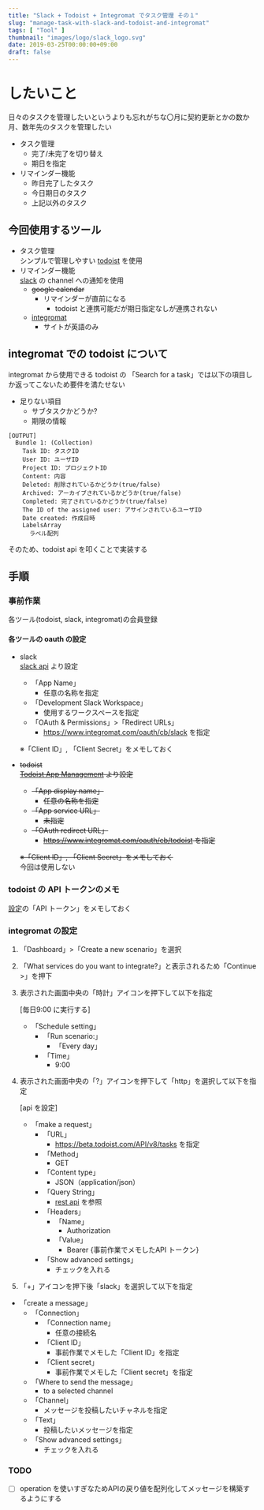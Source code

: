 ```yaml
---
title: "Slack + Todoist + Integromat でタスク管理 その１"
slug: "manage-task-with-slack-and-todoist-and-integromat"
tags: [ "Tool" ]
thumbnail: "images/logo/slack_logo.svg"
date: 2019-03-25T00:00:00+09:00
draft: false
---
```


# したいこと

日々のタスクを管理したいというよりも忘れがちな〇月に契約更新とかの数か月、数年先のタスクを管理したい

* タスク管理
  * 完了/未完了を切り替え
  * 期日を指定
* リマインダー機能
  * 昨日完了したタスク
  * 今日期日のタスク
  * 上記以外のタスク

## 今回使用するツール

* タスク管理  
  シンプルで管理しやすい [todoist](https://todoist.com/?lang=ja) を使用
* リマインダー機能  
  [slack](https://slack.com/intl/ja-jp/lp/three?cvosrc=ppc.google.d_ppc_google_ja_jp_brand-hv&cvo_creative=302825870859&utm_medium=ppc&utm_source=google&utm_campaign=d_ppc_google_ja_jp_brand-hv&utm_term=slack&&cvosrc=ppc.google.slack&cvo_campaign=&cvo_crid=302825870859&Matchtype=e&utm_source=google&utm_medium=ppc&c3api=5523,302825870859,slack&gclid=EAIaIQobChMI9pr_seia4QIV2qmWCh0zXQp4EAAYASAAEgLmtPD_BwE&gclsrc=aw.ds) の channel への通知を使用
    * ~~google calendar~~
        * リマインダーが直前になる
          * todoist と連携可能だが期日指定なしが連携されない
    * [integromat](https://www.integromat.com/en/)
        * サイトが英語のみ

## integromat での todoist について

integromat から使用できる todoist の 「Search for a task」では以下の項目しか返ってこないため要件を満たせない

* 足りない項目
  * サブタスクかどうか?
  * 期限の情報

```text
[OUTPUT]
  Bundle 1: (Collection)
    Task ID: タスクID
    User ID: ユーザID
    Project ID: プロジェクトID
    Content: 内容
    Deleted: 削除されているかどうか(true/false)
    Archived: アーカイブされているかどうか(true/false)
    Completed: 完了されているかどうか(true/false)
    The ID of the assigned user: アサインされているユーザID
    Date created: 作成日時
    LabelsArray
      ラベル配列
```

そのため、todoist api を叩くことで実装する

## 手順

### 事前作業

各ツール(todoist, slack, integromat)の会員登録

#### 各ツールの oauth の設定

* slack  
    [slack api](https://api.slack.com/) より設定
    * 「App Name」
      * 任意の名称を指定
    * 「Development Slack Workspace」
      * 使用するワークスペースを指定
    * 「OAuth & Permissions」>「Redirect URLs」
      * <https://www.integromat.com/oauth/cb/slack> を指定

    ※「Client ID」, 「Client Secret」をメモしておく

* ~~todoist~~  
    ~~[Todoist App Management](https://developer.todoist.com/appconsole.html) より設定~~
    * ~~「App display name」~~
      * ~~任意の名称を指定~~
    * ~~「App service URL」~~
      * ~~未指定~~
    * ~~「OAuth redirect URL」~~
      * ~~<https://www.integromat.com/oauth/cb/todoist> を指定~~

    ~~※「Client ID」, 「Client Secret」をメモしておく~~  
    今回は使用しない

### todoist の API トークンのメモ

[設定](https://todoist.com/prefs/integrations)の「API トークン」をメモしておく

### integromat の設定

1. 「Dashboard」>「Create a new scenario」を選択
2. 「What services do you want to integrate?」と表示されるため「Continue >」を押下
3. 表示された画面中央の「時計」アイコンを押下して以下を指定

    [毎日9:00 に実行する]
    * 「Schedule setting」
        * 「Run scenario:」
            * 「Every day」
        * 「Time」
            * 9:00

4. 表示された画面中央の「?」アイコンを押下して「http」を選択して以下を指定

    [api を設定]

    * 「make a request」
      * 「URL」
          * <https://beta.todoist.com/API/v8/tasks> を指定
      * 「Method」
          * GET
      * 「Content type」
          * JSON（application/json）
      * 「Query String」
          * [rest api](https://developer.todoist.com/rest/v8/#get-active-tasks) を参照
      * 「Headers」
          * 「Name」
              * Authorization
          * 「Value」
              * Bearer {事前作業でメモしたAPI トークン}
      * 「Show advanced settings」
          * チェックを入れる

5. 「+」アイコンを押下後「slack」を選択して以下を指定

* 「create a message」
  * 「Connection」
      * 「Connection name」
          * 任意の接続名
      * 「Client ID」
          * 事前作業でメモした「Client ID」を指定
      * 「Client secret」
          * 事前作業でメモした「Client secret」を指定
  * 「Where to send the message」
      * to a selected channel
  * 「Channel」
      * メッセージを投稿したいチャネルを指定
  * 「Text」
      * 投稿したいメッセージを指定
  * 「Show advanced settings」
      * チェックを入れる

### TODO

- [ ] operation を使いすぎなためAPIの戻り値を配列化してメッセージを構築するようにする

